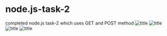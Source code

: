 # node.js-task-2
completed node.js task-2 which uses GET and POST method
![title](https://github.com/FahdKamal101/node.js-task-2/blob/master/task2-01.jpg)
![title](https://github.com/FahdKamal101/node.js-task-2/blob/master/task2-02.jpg)
![title](https://github.com/FahdKamal101/node.js-task-2/blob/master/task2-03.jpg)
![title](https://github.com/FahdKamal101/node.js-task-2/blob/master/task2-04.jpg)
